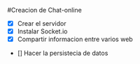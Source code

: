 #Creacion de Chat-online
 - [x] Crear el servidor
 - [x] Instalar Socket.io
 - [x] Compartir informacion entre varios web
 - [] Hacer la persistecia de datos
